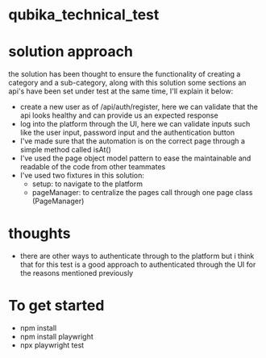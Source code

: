# qubika_technical_test

# solution approach
the solution has been thought to ensure the functionality of creating a category and a sub-category,
along with this solution some sections an api's have been set under test at the same time, I'll explain it below:
- create a new user as of /api/auth/register, here we can validate that the api looks healthy and can provide us an expected response
- log into the platform through the UI, here we can validate inputs such like the user input, password input and the authentication button
- I've made sure that the automation is on the correct page through a simple method called isAt()
- I've used the page object model pattern to ease the maintainable and readable of the code from other teammates
- I've used two fixtures in this solution:
    - setup: to navigate to the platform
    - pageManager: to centralize the pages call through one page class (PageManager)


# thoughts 
- there are other ways to authenticate through to the platform but i think that for this test is a good approach to authenticated through the UI for the reasons mentioned previously 


# To get started
- npm install 
- npm install playwright
- npx playwright test
